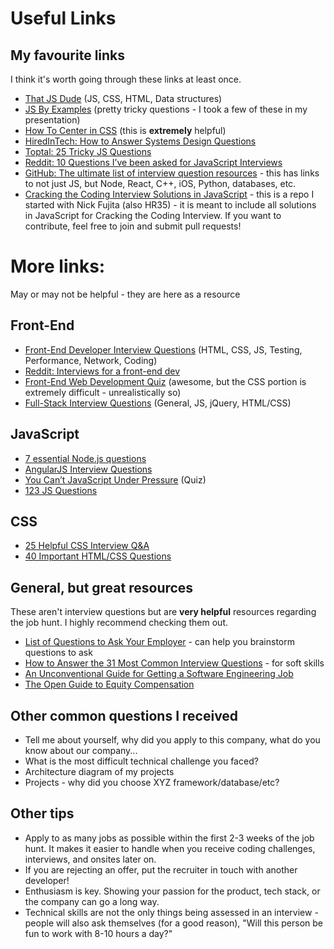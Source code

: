 # Useful Links

## My favourite links

I think it's worth going through these links at least once.

* [That JS Dude](http://www.thatjsdude.com/interview/) (JS, CSS, HTML, Data structures)
* [JS By Examples](https://github.com/bmkmanoj/js-by-examples/tree/master/examples) (pretty tricky questions - I took a few of these in my presentation)
* [How To Center in CSS](http://howtocenterincss.com/) (this is **extremely** helpful)
* [HiredInTech: How to Answer Systems Design Questions](http://www.hiredintech.com/system-design)
* [Toptal: 25 Tricky JS Questions](http://www.toptal.com/javascript/interview-questions)
* [Reddit: 10 Questions I’ve been asked for JavaScript Interviews](https://www.reddit.com/r/javascript/comments/3rb88w/ten_questions_ive_been_asked_most_more_than_once/?utm_source=javascriptweekly&utm_medium=email)
* [GitHub: The ultimate list of interview question resources](https://github.com/MaximAbramchuck/awesome-interviews) - this has links to not just JS, but Node, React, C++, iOS, Python, databases, etc.
* [Cracking the Coding Interview Solutions in JavaScript](https://github.com/ECMAScript9000/javascript-cracking-the-code) - this is a repo I started with Nick Fujita (also HR35) - it is meant to include all solutions in JavaScript for Cracking the Coding Interview. If you want to contribute, feel free to join and submit pull requests!

# More links:

May or may not be helpful - they are here as a resource

## Front-End

* [Front-End Developer Interview Questions](https://github.com/h5bp/Front-end-Developer-Interview-Questions) (HTML, CSS, JS, Testing, Performance, Network, Coding)
* [Reddit: Interviews for a front-end dev](https://www.reddit.com/r/webdev/comments/3f7q3q/been_interviewing_with_a_lot_of_tech_startups_as/)
* [Front-End Web Development Quiz](http://davidshariff.com/quiz/) (awesome, but the CSS portion is extremely difficult - unrealistically so)
* [Full-Stack Interview Questions](https://github.com/ratracegrad/Full-Stack-Interview-Questions) (General, JS, jQuery, HTML/CSS)

## JavaScript

* [7 essential Node.js questions](http://www.toptal.com/nodejs/interview-questions)
* [AngularJS Interview Questions](https://github.com/AndreyUtka/angularjs-interview-questions)
* [You Can’t JavaScript Under Pressure](http://games.usvsth3m.com/javascript-under-pressure/) (Quiz)
* [123 JS Questions](https://github.com/nishant8BITS/123-Essential-JavaScript-Interview-Question)

## CSS

* [25 Helpful CSS Interview Q&A](http://www.skilledup.com/articles/25-css-interview-questions-answers)
* [40 Important HTML/CSS Questions](http://www.codeproject.com/Articles/702051/important-HTML-Interview-questions-with-answe)

## General, but great resources

These aren't interview questions but are **very helpful** resources regarding the job hunt. I highly recommend checking them out.

* [List of Questions to Ask Your Employer](https://github.com/ChiperSoft/InterviewThis) - can help you brainstorm questions to ask
* [How to Answer the 31 Most Common Interview Questions](https://www.themuse.com/advice/how-to-answer-the-31-most-common-interview-questions) - for soft skills
* [An Unconventional Guide for Getting a Software Engineering Job](http://www.juliahgrace.com/blog/2015/4/9/an-unconventional-guide-for-getting-a-software-engineering-job)
* [The Open Guide to Equity Compensation](https://github.com/jlevy/og-equity-compensation)


## Other common questions I received

- Tell me about yourself, why did you apply to this company, what do you know about our company...
- What is the most difficult technical challenge you faced?
- Architecture diagram of my projects
- Projects - why did you choose XYZ framework/database/etc?

## Other tips

- Apply to as many jobs as possible within the first 2-3 weeks of the job hunt. It makes it easier to handle when you receive coding challenges, interviews, and onsites later on.
- If you are rejecting an offer, put the recruiter in touch with another developer!
- Enthusiasm is key. Showing your passion for the product, tech stack, or the company can go a long way.
- Technical skills are not the only things being assessed in an interview - people will also ask themselves (for a good reason), "Will this person be fun to work with 8-10 hours a day?"

